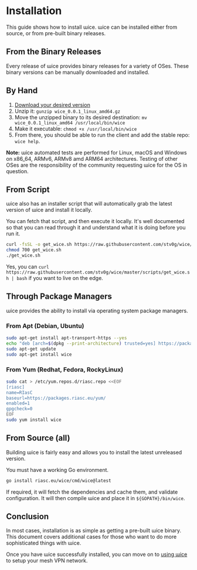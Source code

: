 # Installation

This guide shows how to install ɯice.
ɯice can be installed either from source, or from pre-built binary releases.

## From the Binary Releases

Every release of ɯice provides binary releases for a variety of OSes.
These binary versions can be manually downloaded and installed.

## By Hand

1.  [Download your desired version](https://github.com/stv0g/wice/releases)
2.  Unzip it: `gunzip wice_0.0.1_linux_amd64.gz`
3.  Move the unzipped binary to its desired destination: `mv wice_0.0.1_linux_amd64 /usr/local/bin/wice`
4.  Make it executable: `chmod +x /usr/local/bin/wice`
5.  From there, you should be able to run the client and add the stable repo: `wice help`.

**Note:** ɯice automated tests are performed for Linux, macOS and Windows on x86_64, ARMv6, ARMv8 amd ARM64 architectures.
Testing of other OSes are the responsibility of the community requesting ɯice for the OS in question.

## From Script

ɯice also has an installer script that will automatically grab the latest version of ɯice and install it locally.

You can fetch that script, and then execute it locally.
It's well documented so that you can read through it and understand what it is doing before you run it.

```bash
curl -fsSL -o get_wice.sh https://raw.githubusercontent.com/stv0g/wice/master/scripts/get_wice.sh
chmod 700 get_wice.sh
./get_wice.sh
```

Yes, you can `curl https://raw.githubusercontent.com/stv0g/wice/master/scripts/get_wice.sh | bash` if you want to live on the edge.

## Through Package Managers

ɯice provides the ability to install via operating system package managers.

### From Apt (Debian, Ubuntu)

```bash
sudo apt-get install apt-transport-https --yes
echo "deb [arch=$(dpkg --print-architecture) trusted=yes] https://packages.riasc.eu/apt/ /" | sudo tee /etc/apt/sources.list.d/riasc.list
sudo apt-get update
sudo apt-get install wice
```

### From Yum (Redhat, Fedora, RockyLinux)

```bash
sudo cat > /etc/yum.repos.d/riasc.repo <<EOF
[riasc]
name=RIasC
baseurl=https://packages.riasc.eu/yum/
enabled=1
gpgcheck=0
EOF
sudo yum install wice
```

## From Source (all)

Building ɯice is fairly easy and allows you to install the latest unreleased version.

You must have a working Go environment.

```bash
go install riasc.eu/wice/cmd/wice@latest
```

If required, it will fetch the dependencies and cache them, and validate configuration.
It will then compile ɯice and place it in `${GOPATH}/bin/wice`.

## Conclusion

In most cases, installation is as simple as getting a pre-built ɯice binary.
This document covers additional cases for those who want to do more sophisticated things with ɯice.

Once you have ɯice successfully installed, you can move on to [using ɯice](Usage.md) to setup your mesh VPN network.